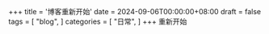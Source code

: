 +++
title = '博客重新开始'
date = 2024-09-06T00:00:00+08:00
draft = false
tags = [
    "blog",
]
categories = [
    "日常",
]
+++
重新开始